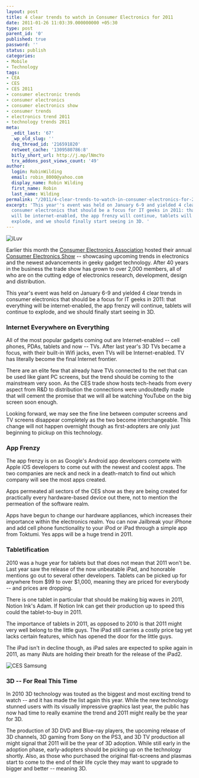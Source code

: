 ```yaml
---
layout: post
title: 4 clear trends to watch in Consumer Electronics for 2011
date: 2011-01-26 11:03:39.000000000 +05:30
type: post
parent_id: '0'
published: true
password: ''
status: publish
categories:
- Mobile
- Technology
tags:
- CEA
- CES
- CES 2011
- consumer electronic trends
- consumer electronics
- consumer electronics show
- consumer trends
- electronics trend 2011
- technology trends 2011
meta:
  _edit_last: '67'
  _wp_old_slug: ''
  dsq_thread_id: '216591820'
  retweet_cache: '1309580786:8'
  bitly_short_url: http://j.mp/lNmcYo
  trx_addons_post_views_count: '49'
author:
  login: RobinWilding
  email: robin_8000@yahoo.com
  display_name: Robin Wilding
  first_name: Robin
  last_name: Wilding
permalink: "/2011/4-clear-trends-to-watch-in-consumer-electronics-for-2011/"
excerpt: 'This year''s event was held on January 6-9 and yielded 4 clear trends in
  consumer electronics that should be a focus for IT geeks in 2011: that everything
  will be internet-enabled, the app frenzy will continue, tablets will continue to
  explode, and we should finally start seeing in 3D. '
---
```

<p><img src="/static/2011/01/ces-iluv.jpg" alt="iLuv" /></p>
<p>Earlier this month the <a href="http://www.ce.org/">Consumer Electronics Association</a> hosted their annual <a href="http://www.cesweb.org/">Consumer Electronics Show</a> -- showcasing upcoming trends in electronics and the newest advancements in geeky gadget technology. After 40 years in the business the trade show has grown to over 2,000 members, all of who are on the cutting edge of electronics research, development, design and distribution. </p>
<p>This year's event was held on January 6-9 and yielded 4 clear trends in consumer electronics that should be a focus for IT geeks in 2011: that everything will be internet-enabled, the app frenzy will continue, tablets will continue to explode, and we should finally start seeing in 3D.</p>
<p><!--more--></p>
<h3>Internet Everywhere on Everything</h3>
<p>All of the most popular gadgets coming out are Internet-enabled -- cell phones, PDAs, tablets and now -- TVs. After last year's 3D TVs became a focus, with their built-in Wifi jacks, even TVs will be Internet-enabled. TV has literally become the final Internet frontier. </p>
<p>There are an elite few that already have TVs connected to the net that can be used like giant PC screens, but the trend should be coming to the mainstream very soon. As the CES trade show hosts tech-heads from every aspect from R&amp;D to distribution the connections were undoubtedly made that will cement the promise that we will all be watching YouTube on the big screen soon enough. </p>
<p>Looking forward, we may see the fine line between computer screens and TV screens disappear completely as the two become interchangeable. This change will not happen overnight though as first-adopters are only just beginning to pickup on this technology.</p>
<h3>App Frenzy</h3>
<p>The app frenzy is on as Google's Android app developers compete with Apple iOS developers to come out with the newest and coolest apps. The two companies are neck and neck in a death-match to find out which company will see the most apps created. </p>
<p>Apps permeated all sectors of the CES show as they are being created for practically every hardware-based device out there, not to mention the permeation of the software realm. </p>
<p>Apps have begun to change our hardware appliances, which increases their importance within the electronics realm. You can now Jailbreak your iPhone and add cell phone functionality to your iPod or iPad through a simple app from Toktumi. Yes apps will be a huge trend in 2011.</p>
<h3>Tabletification</h3>
<p>2010 was a huge year for tablets but that does not mean that 2011 won't be. Last year saw the release of the now unbeatable iPad, and honorable mentions go out to several other developers. Tablets can be picked up for anywhere from $99 to over $1,000, meaning they are priced for everybody -- and prices are dropping.</p>
<p>There is one tablet in particular that should be making big waves in 2011, Notion Ink's Adam. If Notion Ink can get their production up to speed this could the tablet-to-buy in 2011. </p>
<p>The importance of tablets in 2011, as opposed to 2010 is that 2011 might very well belong to the little guys. The iPad still carries a costly price tag yet lacks certain features, which has opened the door for the little guys.</p>
<p>The iPad isn't in decline though, as iPad sales are expected to spike again in 2011, as many iNuts are holding their breath for the release of the iPad2.</p>
<p><img src="/static/2011/01/ces-samsung.jpg" alt="CES Samsung" /></p>
<h3>3D -- For Real This Time</h3>
<p>In 2010 3D technology was touted as the biggest and most exciting trend to watch -- and it has made the list again this year. While the new technology stunned users with its visually impressive graphics last year, the public has now had time to really examine the trend and 2011 might really be the year for 3D.</p>
<p>The production of 3D DVD and Blue-ray players, the upcoming release of 3D channels, 3D gaming from Sony on the PS3, and 3D TV production all might signal that 2011 will be the year of 3D adoption. While still early in the adoption phase, early-adopters should be picking up on the technology shortly. Also, as those who purchased the original flat-screens and plasmas start to come to the end of their life cycle they may want to upgrade to bigger and better -- meaning 3D.</p>
